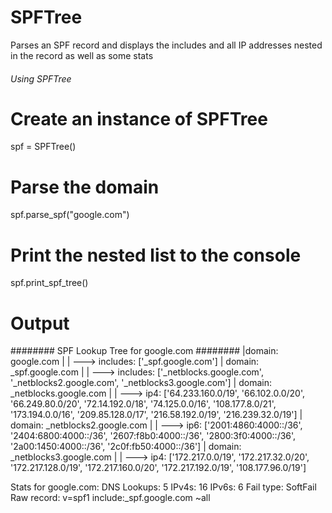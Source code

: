 # SPFTree
Parses an SPF record and displays the includes and all IP addresses nested in the record as well as some stats


###### Using SPFTree #######
# Create an instance of SPFTree
spf = SPFTree()

# Parse the domain
spf.parse_spf("google.com")

# Print the nested list to the console
spf.print_spf_tree()

# Output
######## SPF Lookup Tree for google.com ########
|domain: google.com
|        | ---> includes: ['_spf.google.com']
|        domain: _spf.google.com
|                | ---> includes: ['_netblocks.google.com', '_netblocks2.google.com', '_netblocks3.google.com']
|                domain: _netblocks.google.com
|                        | ---> ip4: ['64.233.160.0/19', '66.102.0.0/20', '66.249.80.0/20', '72.14.192.0/18', '74.125.0.0/16', '108.177.8.0/21', '173.194.0.0/16', '209.85.128.0/17', '216.58.192.0/19', '216.239.32.0/19']
|                domain: _netblocks2.google.com
|                        | ---> ip6: ['2001:4860:4000::/36', '2404:6800:4000::/36', '2607:f8b0:4000::/36', '2800:3f0:4000::/36', '2a00:1450:4000::/36', '2c0f:fb50:4000::/36']
|                domain: _netblocks3.google.com
|                        | ---> ip4: ['172.217.0.0/19', '172.217.32.0/20', '172.217.128.0/19', '172.217.160.0/20', '172.217.192.0/19', '108.177.96.0/19']

Stats for google.com:
 DNS Lookups: 5
 IPv4s: 16
 IPv6s: 6
 Fail type: SoftFail
 Raw record: v=spf1 include:_spf.google.com ~all